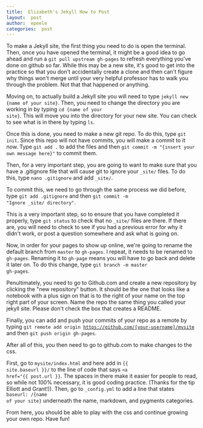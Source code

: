 ```yaml
---
title:  Elizabeth's Jekyll How to Post
layout:  post
author:  epeele
categories:  post
---
```


To make a Jekyll site, the first thing you need to do is open the terminal.  Then, once you have opened the terminal, it might be a good idea to go ahead and run a <code>git pull upstream gh-pages</code> to refresh everything you've done on github so far.  While this may be a new site, it's good to get into the practice so that you don't accidentally create a clone and then can't figure why things won't merge until your very helpful professor has to walk you through the problem.  Not that that happened or anything.

Moving on, to actually build a Jekyll site you will need to type <code>jekyll new {name of your site}</code>.  Then, you need to change the directory you are working in by typing <code>cd {name of your site}</code>.  This will move you into the directory for your new site.  You can check to see what is in there by typing <code>ls</code>. 

Once this is done, you need to make a new git repo.  To do this, type <code>git init</code>.  Since this repo will not have commits, you will make a commit to it now.  Type <code>git add .</code> to add the files and then <code>git commit -m "{insert your own message here}"</code> to commit them.

Then, for a very important step, you are going to want to make sure that you have a .gitignore file that will cause git to ignore your <code>_site/</code> files.  To do this, type <code>nano .gitignore</code> and add <code>_site/</code>.  

To commit this, we need to go through the same process we did before, type <code>git add .gitignore</code> and then <code>git commit -m "Ignore _site/ directory"</code>.  

This is a very important step, so to ensure that you have completed it properly, type <code>git status</code> to check that no <code>_site/</code> files are there.  If there are, you will need to check to see if you had a previous error for why it didn't work, or post a question somewhere and ask what is going on.

Now, in order for your pages to show up online, we're going to rename the default branch from <code>master</code> to <code>gh-pages</code>.  I repeat, it needs to be renamed to <code>gh-pages</code>.  Renaming it to <code>gh-page</code> means you will have to go back and delete it later on.  To do this change, type <code>git branch -m master gh-pages</code>.

Penultimately, you need to go to Github.com and create a new repository by clicking the "new repository" button.  It should be the one that looks like a notebook with a plus sign on that is to the right of your name on the top right part of your screen.  Name the repo the same thing you called your jekyll site.  Please don't check the box that creates a README.

Finally, you can add and push your commits of your repo as a remote by typing <code>git remote add origin https://github.com/{your-username}/mysite</code> and then <code>git push origin gh-pages</code>.   


After all of this, you then need to go to github.com to make changes to the css.

First, go to <code>mysite/index.html</code> and here add in <code>{{ site.baseurl }}/</code> to the line of code that says <code><a href="{{ post.url }}</code>.  The spaces in there make it easier for people to read, so while not 100% necessary, it is good coding practice.  (Thanks for the tip Elliott and Grant!)).  Then, go to <code>_config.yml</code> to add a line that states <code>baseurl:  /{name of your site}</code> underneath the name, markdown, and pygments categories.

From here, you should be able to play with the css and continue growing your own repo.  Have fun!
